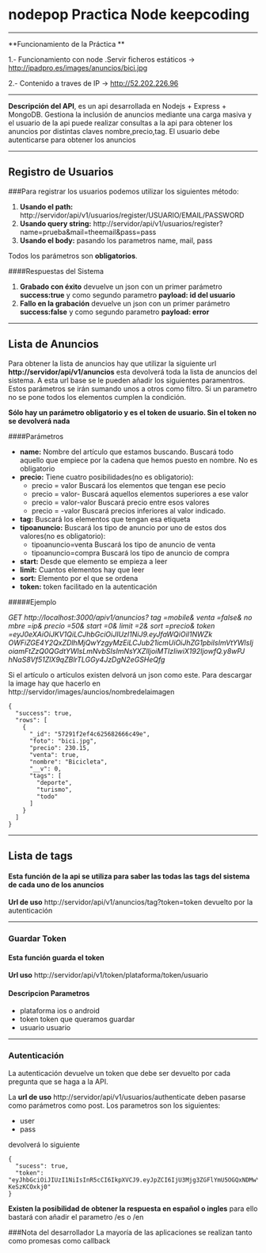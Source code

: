 # nodepop Practica Node keepcoding

***
**Funcionamiento de la Práctica **

1.- Funcionamiento con node
    .Servir ficheros estáticos -> http://ipadpro.es/images/anuncios/bici.jpg

2.- Contenido a traves de IP -> http://52.202.226.96

***

**Descripción del API**, es un api desarrollada en Nodejs + Express + MongoDB.
Gestiona la inclusión de anuncios mediante una carga masiva y el usuario de la api puede
realizar consultas a la api para obtener los anuncios por distintas claves nombre,precio,tag.
El usuario debe autenticarse para obtener los anuncios

***
## Registro de Usuarios

###Para registrar los usuarios podemos utilizar los siguientes método:

1. **Usando el path:** http://servidor/api/v1/usuarios/register/USUARIO/EMAIL/PASSWORD
2. **Usando query string:** http://servidor/api/v1/usuarios/register?name=prueba&mail=theemail&pass=pass
3. **Usando el body:** pasando los parametros name, mail, pass

Todos los parámetros son **obligatorios**.

####Respuestas del Sistema

1. **Grabado con éxito** devuelve un json con un primer parámetro **success:true** y como segundo parametro **payload: id del usuario**
2. **Fallo en la grabación** devuelve un json con un primer parámetro **success:false** y como segundo parametro **payload: error**


---

## Lista de Anuncios

Para obtener la lista de anuncios hay que utilizar la siguiente url **http://servidor/api/v1/anuncios** esta devolverá toda la lista
de anuncios del sistema. A esta url base se le pueden añadir los siguientes paramentros. Estos parámetros se irán sumando unos a otros como filtro.
Si un parametro no se pone todos los elementos cumplen la condición.

**Sólo hay un parámetro obligatorio y es el token de usuario. Sin el token no se devolverá nada**

####Parámetros

+ **name:** Nombre del artículo que estamos buscando. Buscará todo aquello que empiece por la cadena que hemos puesto en nombre. No es obligatorio
+ **precio:** Tiene cuatro posibilidades(no es obligatorio):
    + precio = valor Buscará los elementos que tengan ese pecio
    + precio = valor- Buscará aquellos elementos superiores a ese valor
    + precio = valor-valor Buscará precio entre esos valores
    + precio = -valor Buscará precios inferiores al valor indicado.
+ **tag:** Buscará los elementos que tengan esa etiqueta
+ **tipoanuncio:** Buscará los tipo de anuncio por uno de estos dos valores(no es obligatorio):
    + tipoanuncio=venta Buscará los tipo de anuncio de venta
    + tipoanuncio=compra Buscará los tipo de anuncio de compra
+ **start:** Desde que elemento se empieza a leer
+ **limit:** Cuantos elementos hay que leer
+ **sort:** Elemento por el que se ordena
+ **token:** token facilitado en la autenticación

#####Ejemplo

*GET http://localhost:3000/apiv1/anuncios? tag =mobile& venta =false& no mbre =ip& precio =50­& start =0& limit =2& sort =precio& token =eyJ0eXAiOiJKV1QiLCJhbGciOiJIUzI1NiJ9.eyJfaWQiOiI1NWZk OWFiZGE4Y2QxZDlhMjQwYzgyMzEiLCJub21icmUiOiJhZG1pbiIsImVtYWlsIj oiamFtZzQ0QGdtYWlsLmNvbSIsImNsYXZlIjoiMTIzIiwiX192IjowfQ.y8wPJ hNaS8Vf51ZlX9qZBlrTLGGy4JzDgN2eGSHeQfg*

Si el artículo o artículos existen delvorá un json como este. Para descargar la image hay que hacerlo en http://servidor/images/auncios/nombredelaimagen

```
{
  "success": true,
  "rows": [
    {
      "_id": "57291f2ef4c625682666c49e",
      "foto": "bici.jpg",
      "precio": 230.15,
      "venta": true,
      "nombre": "Bicicleta",
      "__v": 0,
      "tags": [
        "deporte",
        "turismo",
        "todo"
      ]
    }
  ]
}
```

---

## Lista de tags

#### Esta función de la api se utiliza para saber las todas las tags del sistema de cada uno de los anuncios


**Url de uso** http://servidor/api/v1/anuncios/tag?token=token devuelto por la autenticación

---

### Guardar Token

#### Esta función guarda el token


**Url uso** http://servidor/api/v1/token/plataforma/token/usuario

#### Descripcion Parametros

+ plataforma ios o android
+ token token que queramos guardar
+ usuario usuario

---

### Autenticación

La autenticación devuelve un token que debe ser devuelto por cada pregunta que se haga a la API.

La **url de uso** http://servidor/api/v1/usuarios/authenticate deben pasarse como parámetros como post. Los
parametros son los siguientes:

+ user
+ pass

devolverá lo siguiente
```
{
  "sucess": true,
  "token": "eyJhbGciOiJIUzI1NiIsInR5cCI6IkpXVCJ9.eyJpZCI6IjU3Mjg3ZGFlYmU5OGQxNDMwYWQ0MDFhYSIsImlhdCI6MTQ2MjQ3ODI0MCwiZXhwIjoxNDYyNjUxMDQwfQ.uEv5ZZ6VBCl7zR3dYwTPsReE0TsjfO0-KeSzKCOxkj0"
}
```
**Existen la posibilidad de obtener la respuesta en español o ingles** para ello
bastará con añadir el parametro /es o /en


###Nota del desarrollador
La mayoría de las aplicaciones se realizan tanto como promesas como callback
